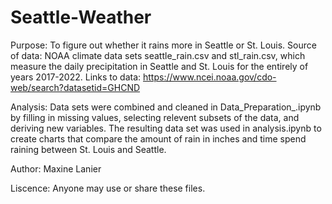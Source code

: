 # Seattle-Weather
Purpose: To figure out whether it rains more in Seattle or St. Louis.
Source of data: NOAA climate data sets seattle_rain.csv and stl_rain.csv, which measure the daily precipitation in Seattle and St. Louis for the entirely of years 2017-2022. 
Links to data: https://www.ncei.noaa.gov/cdo-web/search?datasetid=GHCND

Analysis: Data sets were combined and cleaned in Data_Preparation_.ipynb by filling in missing values, selecting relevent subsets of the data, and deriving new variables. The resulting data set was used in analysis.ipynb to create charts that compare the amount of rain in inches and time spend raining between St. Louis and Seattle. 

Author: Maxine Lanier

Liscence: Anyone may use or share these files.
